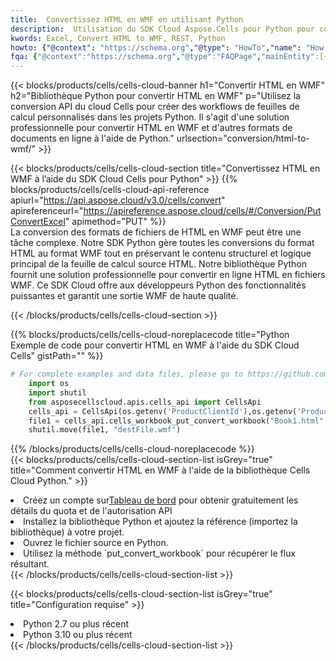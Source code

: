 ```yaml
---
title:  Convertissez HTML en WMF en utilisant Python
description:  Utilisation du SDK Cloud Aspose.Cells pour Python pour convertir un fichier au format HTML en fichier au format WMF.
kwords: Excel, Convert HTML to WMF, REST, Python
howto: {"@context": "https://schema.org","@type": "HowTo","name": "How to convert HTML to WMF using the Cells Cloud Python library.","description": "How to convert HTML to WMF using the Cells Cloud Python library.","image": {"@type": "ImageObject"},"url": "/python/conversion/html-to-wmf/","step": [{ "@type": "HowToStep","name": "How to convert HTML to WMF using the Cells Cloud Python library. step 1", "image": {"@type": "ImageObject",},"url": "/python/conversion/html-to-wmf/","text": "Register an account at <a href='https://dashboard.aspose.cloud/'>Dashboard</a> to get free API quota & authorization details",},{ "@type": "HowToStep","name": "How to convert HTML to WMF using the Cells Cloud Python library. step 1", "image": {"@type": "ImageObject",},"url": "/python/conversion/html-to-wmf/","text": "Install Python library and add the reference (import the library) to your project.",},{ "@type": "HowToStep","name": "How to convert HTML to WMF using the Cells Cloud Python library. step 1", "image": {"@type": "ImageObject",},"url": "/python/conversion/html-to-wmf/","text": "Open the source file in Python.",},{ "@type": "HowToStep","name": "How to convert HTML to WMF using the Cells Cloud Python library. step 1", "image": {"@type": "ImageObject",},"url": "/python/conversion/html-to-wmf/","text": "Use the `put_convert_workbook` method to retrieve the resulting stream.",}, ],"supply": {"@type": "HowToSupply","name": "document"},"tool": [{"@type": "HowToTool","name": "PyCharm, Visual Studio Code, Sublime, Eclipse"},{"@type": "HowToTool","name": "Aspose Cells"}],"totalTime": "PT6M"}
fqa: {"@context":"https://schema.org","@type":"FAQPage","mainEntity":[{"@type":"Question","name":"Why convert file formats in C# using REST API?","acceptedAnswer":{"@type":"Answer","text":"Documents are encoded in many ways, and some files may be incompatible with the software you use. To open and read such files, just convert them to appropriate file formats.<br/><ol><li>Install .NET SDK and add the reference (import the library) to your project.</li><li>Open the source file in C# using REST API.</li><li>Call the PutConvertWorkbookRequest() method, passing an output filename with required extension.</li><li>Get the result of conversion as a separate file.</li></ol>"}},{"@type":"Question","name":"What file formats can I convert with your C# library?","acceptedAnswer":{"@type":"Answer","text":"We support a variety of file formats for conversion using .NET library, including XLSX, Excel, xls , PDF, CSV, HTML, Markdown, XML, PNG, JPG, TIFF, Json, TXT and many more."}},{"@type":"Question","name":"What is the maximum allowed file size for conversion using this .NET library?","acceptedAnswer":{"@type":"Answer","text":"There are no file size limits for format conversions using .NET library."}}]}
---
```

{{< blocks/products/cells/cells-cloud-banner h1="Convertir HTML en WMF" h2="Bibliothèque Python pour convertir HTML en WMF" p="Utilisez la conversion API du cloud Cells pour créer des workflows de feuilles de calcul personnalisés dans les projets Python. Il s\'agit d\'une solution professionnelle pour convertir HTML en WMF et d\'autres formats de documents en ligne à l\'aide de Python." urlsection="conversion/html-to-wmf/" >}}

{{< blocks/products/cells/cells-cloud-section title="Convertissez HTML en WMF à l’aide du SDK Cloud Cells pour Python" >}}
{{% blocks/products/cells/cells-cloud-api-reference apiurl="https://api.aspose.cloud/v3.0/cells/convert" apireferenceurl="https://apireference.aspose.cloud/cells/#/Conversion/PutConvertExcel" apimethod="PUT" %}}
<br/>
La conversion des formats de fichiers de HTML en WMF peut être une tâche complexe. Notre SDK Python gère toutes les conversions du format HTML au format WMF tout en préservant le contenu structurel et logique principal de la feuille de calcul source HTML. Notre bibliothèque Python fournit une solution professionnelle pour convertir en ligne HTML en fichiers WMF. Ce SDK Cloud offre aux développeurs Python des fonctionnalités puissantes et garantit une sortie WMF de haute qualité.

{{< /blocks/products/cells/cells-cloud-section >}}

{{% blocks/products/cells/cells-cloud-noreplacecode title="Python Exemple de code pour convertir HTML en WMF à l\'aide du SDK Cloud Cells" gistPath="" %}}
 
```python
# For complete examples and data files, please go to https://github.com/aspose-cells-cloud/aspose-cells-cloud-python/
    import os
    import shutil
    from asposecellscloud.apis.cells_api import CellsApi
    cells_api = CellsApi(os.getenv('ProductClientId'),os.getenv('ProductClientSecret'))
    file1 = cells_api.cells_workbook_put_convert_workbook("Book1.html",format="wmf")
    shutil.move(file1, "destFile.wmf")     
```
 
{{% /blocks/products/cells/cells-cloud-noreplacecode %}}
<br/>
{{< blocks/products/cells/cells-cloud-section-list isGrey="true" title="Comment convertir HTML en WMF à l\'aide de la bibliothèque Cells Cloud Python." >}}
<li> Créez un compte sur<a href="https://dashboard.aspose.cloud/">Tableau de bord</a> pour obtenir gratuitement les détails du quota et de l'autorisation API</li>
<li>Installez la bibliothèque Python et ajoutez la référence (importez la bibliothèque) à votre projet.</li>
<li>Ouvrez le fichier source en Python.</li>
<li>Utilisez la méthode `put_convert_workbook` pour récupérer le flux résultant.</li>
{{< /blocks/products/cells/cells-cloud-section-list >}}

{{< blocks/products/cells/cells-cloud-section-list isGrey="true" title="Configuration requise" >}}
<li>Python 2.7 ou plus récent</li>
<li>Python 3.10 ou plus récent</li>
{{< /blocks/products/cells/cells-cloud-section-list >}}
